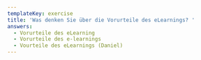 ```yaml
---
templateKey: exercise
title: 'Was denken Sie über die Vorurteile des eLearnings? '
answers:
  - Vorurteile des eLearning
  - Vorurteile des e-learnings
  - Vourteile des eLearnings (Daniel)
---
```


